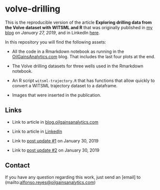 # volve-drilling

This is the reproducible version of the article __Exploring drilling data from the Volve dataset with WITSML and R__ that was originally published in [my blog](blog.OilGainsAnalytics.com) on *January 27, 2019*, and in LinkedIn [here](https://www.linkedin.com/pulse/exploring-drilling-data-from-volve-dataset-witsml-r-alfonso-r-reyes/).


In this repository you will find the following assets:

* All the code in a Rmarkdown notebook as running in the [OilGainsAnalytics.com](OilGainsAnalytics.com) blog. That includes the last four plots at the end.

* The Volve drilling datasets for three wells used in the Rmarkdown notebook.

* An R script `witsml-trajectory.R` that has functions that allow quickly to convert a WITSML trajectory dataset to a dataframe.

* Images that were inserted in the publication.


## Links

* Link to article in [blog.oilgainsanalytics.com](http://blog.oilgainsanalytics.com/publications/exploring-drilling-data-from-volve-dataset-witsml-r/)

* Link to article in [LinkedIn](https://www.linkedin.com/pulse/exploring-drilling-data-from-volve-dataset-witsml-r-alfonso-r-reyes/)

* Link to [post update #1](https://www.linkedin.com/feed/update/urn:li:activity:6496447722193817600) on January 30, 2019

* Link to [post update #2](https://www.linkedin.com/feed/update/urn:li:activity:6496452700169953280) on January 30, 2019


## Contact
If you have any question regarding this work, just send an [email] to  (mailto:alfonso.reyes@oilgainsanalytics.com)
